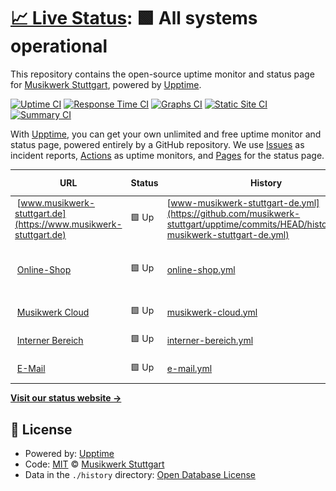 # [📈 Live Status](https://status.musikwerk-stuttgart.de): <!--live status--> **🟩 All systems operational**

This repository contains the open-source uptime monitor and status page for [Musikwerk Stuttgart](https://www.musikwerk-stuttgart.de), powered by [Upptime](https://github.com/upptime/upptime).

[![Uptime CI](https://github.com/musikwerk-stuttgart/upptime/workflows/Uptime%20CI/badge.svg)](https://github.com/musikwerk-stuttgart/upptime/actions?query=workflow%3A%22Uptime+CI%22)
[![Response Time CI](https://github.com/musikwerk-stuttgart/upptime/workflows/Response%20Time%20CI/badge.svg)](https://github.com/musikwerk-stuttgart/upptime/actions?query=workflow%3A%22Response+Time+CI%22)
[![Graphs CI](https://github.com/musikwerk-stuttgart/upptime/workflows/Graphs%20CI/badge.svg)](https://github.com/musikwerk-stuttgart/upptime/actions?query=workflow%3A%22Graphs+CI%22)
[![Static Site CI](https://github.com/musikwerk-stuttgart/upptime/workflows/Static%20Site%20CI/badge.svg)](https://github.com/musikwerk-stuttgart/upptime/actions?query=workflow%3A%22Static+Site+CI%22)
[![Summary CI](https://github.com/musikwerk-stuttgart/upptime/workflows/Summary%20CI/badge.svg)](https://github.com/musikwerk-stuttgart/upptime/actions?query=workflow%3A%22Summary+CI%22)

With [Upptime](https://upptime.js.org), you can get your own unlimited and free uptime monitor and status page, powered entirely by a GitHub repository. We use [Issues](https://github.com/musikwerk-stuttgart/upptime/issues) as incident reports, [Actions](https://github.com/musikwerk-stuttgart/upptime/actions) as uptime monitors, and [Pages](https://status.musikwerk-stuttgart.de) for the status page.

<!--start: status pages-->
<!-- This summary is generated by Upptime (https://github.com/upptime/upptime) -->
<!-- Do not edit this manually, your changes will be overwritten -->
<!-- prettier-ignore -->
| URL | Status | History | Response Time | Uptime |
| --- | ------ | ------- | ------------- | ------ |
| <img alt="" src="https://icons.duckduckgo.com/ip3/www.musikwerk-stuttgart.de.ico" height="13"> [www.musikwerk-stuttgart.de](https://www.musikwerk-stuttgart.de) | 🟩 Up | [www-musikwerk-stuttgart-de.yml](https://github.com/musikwerk-stuttgart/upptime/commits/HEAD/history/www-musikwerk-stuttgart-de.yml) | <details><summary><img alt="Response time graph" src="./graphs/www-musikwerk-stuttgart-de/response-time-week.png" height="20"> 2053ms</summary><br><a href="https://status.musikwerk-stuttgart.de/history/www-musikwerk-stuttgart-de"><img alt="Response time 2216" src="https://img.shields.io/endpoint?url=https%3A%2F%2Fraw.githubusercontent.com%2Fmusikwerk-stuttgart%2Fupptime%2FHEAD%2Fapi%2Fwww-musikwerk-stuttgart-de%2Fresponse-time.json"></a><br><a href="https://status.musikwerk-stuttgart.de/history/www-musikwerk-stuttgart-de"><img alt="24-hour response time 1698" src="https://img.shields.io/endpoint?url=https%3A%2F%2Fraw.githubusercontent.com%2Fmusikwerk-stuttgart%2Fupptime%2FHEAD%2Fapi%2Fwww-musikwerk-stuttgart-de%2Fresponse-time-day.json"></a><br><a href="https://status.musikwerk-stuttgart.de/history/www-musikwerk-stuttgart-de"><img alt="7-day response time 2053" src="https://img.shields.io/endpoint?url=https%3A%2F%2Fraw.githubusercontent.com%2Fmusikwerk-stuttgart%2Fupptime%2FHEAD%2Fapi%2Fwww-musikwerk-stuttgart-de%2Fresponse-time-week.json"></a><br><a href="https://status.musikwerk-stuttgart.de/history/www-musikwerk-stuttgart-de"><img alt="30-day response time 1897" src="https://img.shields.io/endpoint?url=https%3A%2F%2Fraw.githubusercontent.com%2Fmusikwerk-stuttgart%2Fupptime%2FHEAD%2Fapi%2Fwww-musikwerk-stuttgart-de%2Fresponse-time-month.json"></a><br><a href="https://status.musikwerk-stuttgart.de/history/www-musikwerk-stuttgart-de"><img alt="1-year response time 2239" src="https://img.shields.io/endpoint?url=https%3A%2F%2Fraw.githubusercontent.com%2Fmusikwerk-stuttgart%2Fupptime%2FHEAD%2Fapi%2Fwww-musikwerk-stuttgart-de%2Fresponse-time-year.json"></a></details> | <details><summary><a href="https://status.musikwerk-stuttgart.de/history/www-musikwerk-stuttgart-de">99.83%</a></summary><a href="https://status.musikwerk-stuttgart.de/history/www-musikwerk-stuttgart-de"><img alt="All-time uptime 99.76%" src="https://img.shields.io/endpoint?url=https%3A%2F%2Fraw.githubusercontent.com%2Fmusikwerk-stuttgart%2Fupptime%2FHEAD%2Fapi%2Fwww-musikwerk-stuttgart-de%2Fuptime.json"></a><br><a href="https://status.musikwerk-stuttgart.de/history/www-musikwerk-stuttgart-de"><img alt="24-hour uptime 100.00%" src="https://img.shields.io/endpoint?url=https%3A%2F%2Fraw.githubusercontent.com%2Fmusikwerk-stuttgart%2Fupptime%2FHEAD%2Fapi%2Fwww-musikwerk-stuttgart-de%2Fuptime-day.json"></a><br><a href="https://status.musikwerk-stuttgart.de/history/www-musikwerk-stuttgart-de"><img alt="7-day uptime 99.83%" src="https://img.shields.io/endpoint?url=https%3A%2F%2Fraw.githubusercontent.com%2Fmusikwerk-stuttgart%2Fupptime%2FHEAD%2Fapi%2Fwww-musikwerk-stuttgart-de%2Fuptime-week.json"></a><br><a href="https://status.musikwerk-stuttgart.de/history/www-musikwerk-stuttgart-de"><img alt="30-day uptime 99.93%" src="https://img.shields.io/endpoint?url=https%3A%2F%2Fraw.githubusercontent.com%2Fmusikwerk-stuttgart%2Fupptime%2FHEAD%2Fapi%2Fwww-musikwerk-stuttgart-de%2Fuptime-month.json"></a><br><a href="https://status.musikwerk-stuttgart.de/history/www-musikwerk-stuttgart-de"><img alt="1-year uptime 99.39%" src="https://img.shields.io/endpoint?url=https%3A%2F%2Fraw.githubusercontent.com%2Fmusikwerk-stuttgart%2Fupptime%2FHEAD%2Fapi%2Fwww-musikwerk-stuttgart-de%2Fuptime-year.json"></a></details>
| <img alt="" src="https://icons.duckduckgo.com/ip3/www.musikwerk-stuttgart.de.ico" height="13"> [Online-Shop](https://www.musikwerk-stuttgart.de/warenkorb/) | 🟩 Up | [online-shop.yml](https://github.com/musikwerk-stuttgart/upptime/commits/HEAD/history/online-shop.yml) | <details><summary><img alt="Response time graph" src="./graphs/online-shop/response-time-week.png" height="20"> 1487ms</summary><br><a href="https://status.musikwerk-stuttgart.de/history/online-shop"><img alt="Response time 1239" src="https://img.shields.io/endpoint?url=https%3A%2F%2Fraw.githubusercontent.com%2Fmusikwerk-stuttgart%2Fupptime%2FHEAD%2Fapi%2Fonline-shop%2Fresponse-time.json"></a><br><a href="https://status.musikwerk-stuttgart.de/history/online-shop"><img alt="24-hour response time 724" src="https://img.shields.io/endpoint?url=https%3A%2F%2Fraw.githubusercontent.com%2Fmusikwerk-stuttgart%2Fupptime%2FHEAD%2Fapi%2Fonline-shop%2Fresponse-time-day.json"></a><br><a href="https://status.musikwerk-stuttgart.de/history/online-shop"><img alt="7-day response time 1487" src="https://img.shields.io/endpoint?url=https%3A%2F%2Fraw.githubusercontent.com%2Fmusikwerk-stuttgart%2Fupptime%2FHEAD%2Fapi%2Fonline-shop%2Fresponse-time-week.json"></a><br><a href="https://status.musikwerk-stuttgart.de/history/online-shop"><img alt="30-day response time 1150" src="https://img.shields.io/endpoint?url=https%3A%2F%2Fraw.githubusercontent.com%2Fmusikwerk-stuttgart%2Fupptime%2FHEAD%2Fapi%2Fonline-shop%2Fresponse-time-month.json"></a><br><a href="https://status.musikwerk-stuttgart.de/history/online-shop"><img alt="1-year response time 1239" src="https://img.shields.io/endpoint?url=https%3A%2F%2Fraw.githubusercontent.com%2Fmusikwerk-stuttgart%2Fupptime%2FHEAD%2Fapi%2Fonline-shop%2Fresponse-time-year.json"></a></details> | <details><summary><a href="https://status.musikwerk-stuttgart.de/history/online-shop">99.83%</a></summary><a href="https://status.musikwerk-stuttgart.de/history/online-shop"><img alt="All-time uptime 99.40%" src="https://img.shields.io/endpoint?url=https%3A%2F%2Fraw.githubusercontent.com%2Fmusikwerk-stuttgart%2Fupptime%2FHEAD%2Fapi%2Fonline-shop%2Fuptime.json"></a><br><a href="https://status.musikwerk-stuttgart.de/history/online-shop"><img alt="24-hour uptime 100.00%" src="https://img.shields.io/endpoint?url=https%3A%2F%2Fraw.githubusercontent.com%2Fmusikwerk-stuttgart%2Fupptime%2FHEAD%2Fapi%2Fonline-shop%2Fuptime-day.json"></a><br><a href="https://status.musikwerk-stuttgart.de/history/online-shop"><img alt="7-day uptime 99.83%" src="https://img.shields.io/endpoint?url=https%3A%2F%2Fraw.githubusercontent.com%2Fmusikwerk-stuttgart%2Fupptime%2FHEAD%2Fapi%2Fonline-shop%2Fuptime-week.json"></a><br><a href="https://status.musikwerk-stuttgart.de/history/online-shop"><img alt="30-day uptime 99.90%" src="https://img.shields.io/endpoint?url=https%3A%2F%2Fraw.githubusercontent.com%2Fmusikwerk-stuttgart%2Fupptime%2FHEAD%2Fapi%2Fonline-shop%2Fuptime-month.json"></a><br><a href="https://status.musikwerk-stuttgart.de/history/online-shop"><img alt="1-year uptime 99.40%" src="https://img.shields.io/endpoint?url=https%3A%2F%2Fraw.githubusercontent.com%2Fmusikwerk-stuttgart%2Fupptime%2FHEAD%2Fapi%2Fonline-shop%2Fuptime-year.json"></a></details>
| <img alt="" src="https://icons.duckduckgo.com/ip3/cloud.musikwerk-stuttgart.de.ico" height="13"> [Musikwerk Cloud](https://cloud.musikwerk-stuttgart.de) | 🟩 Up | [musikwerk-cloud.yml](https://github.com/musikwerk-stuttgart/upptime/commits/HEAD/history/musikwerk-cloud.yml) | <details><summary><img alt="Response time graph" src="./graphs/musikwerk-cloud/response-time-week.png" height="20"> 735ms</summary><br><a href="https://status.musikwerk-stuttgart.de/history/musikwerk-cloud"><img alt="Response time 932" src="https://img.shields.io/endpoint?url=https%3A%2F%2Fraw.githubusercontent.com%2Fmusikwerk-stuttgart%2Fupptime%2FHEAD%2Fapi%2Fmusikwerk-cloud%2Fresponse-time.json"></a><br><a href="https://status.musikwerk-stuttgart.de/history/musikwerk-cloud"><img alt="24-hour response time 799" src="https://img.shields.io/endpoint?url=https%3A%2F%2Fraw.githubusercontent.com%2Fmusikwerk-stuttgart%2Fupptime%2FHEAD%2Fapi%2Fmusikwerk-cloud%2Fresponse-time-day.json"></a><br><a href="https://status.musikwerk-stuttgart.de/history/musikwerk-cloud"><img alt="7-day response time 735" src="https://img.shields.io/endpoint?url=https%3A%2F%2Fraw.githubusercontent.com%2Fmusikwerk-stuttgart%2Fupptime%2FHEAD%2Fapi%2Fmusikwerk-cloud%2Fresponse-time-week.json"></a><br><a href="https://status.musikwerk-stuttgart.de/history/musikwerk-cloud"><img alt="30-day response time 759" src="https://img.shields.io/endpoint?url=https%3A%2F%2Fraw.githubusercontent.com%2Fmusikwerk-stuttgart%2Fupptime%2FHEAD%2Fapi%2Fmusikwerk-cloud%2Fresponse-time-month.json"></a><br><a href="https://status.musikwerk-stuttgart.de/history/musikwerk-cloud"><img alt="1-year response time 971" src="https://img.shields.io/endpoint?url=https%3A%2F%2Fraw.githubusercontent.com%2Fmusikwerk-stuttgart%2Fupptime%2FHEAD%2Fapi%2Fmusikwerk-cloud%2Fresponse-time-year.json"></a></details> | <details><summary><a href="https://status.musikwerk-stuttgart.de/history/musikwerk-cloud">100.00%</a></summary><a href="https://status.musikwerk-stuttgart.de/history/musikwerk-cloud"><img alt="All-time uptime 99.88%" src="https://img.shields.io/endpoint?url=https%3A%2F%2Fraw.githubusercontent.com%2Fmusikwerk-stuttgart%2Fupptime%2FHEAD%2Fapi%2Fmusikwerk-cloud%2Fuptime.json"></a><br><a href="https://status.musikwerk-stuttgart.de/history/musikwerk-cloud"><img alt="24-hour uptime 100.00%" src="https://img.shields.io/endpoint?url=https%3A%2F%2Fraw.githubusercontent.com%2Fmusikwerk-stuttgart%2Fupptime%2FHEAD%2Fapi%2Fmusikwerk-cloud%2Fuptime-day.json"></a><br><a href="https://status.musikwerk-stuttgart.de/history/musikwerk-cloud"><img alt="7-day uptime 100.00%" src="https://img.shields.io/endpoint?url=https%3A%2F%2Fraw.githubusercontent.com%2Fmusikwerk-stuttgart%2Fupptime%2FHEAD%2Fapi%2Fmusikwerk-cloud%2Fuptime-week.json"></a><br><a href="https://status.musikwerk-stuttgart.de/history/musikwerk-cloud"><img alt="30-day uptime 100.00%" src="https://img.shields.io/endpoint?url=https%3A%2F%2Fraw.githubusercontent.com%2Fmusikwerk-stuttgart%2Fupptime%2FHEAD%2Fapi%2Fmusikwerk-cloud%2Fuptime-month.json"></a><br><a href="https://status.musikwerk-stuttgart.de/history/musikwerk-cloud"><img alt="1-year uptime 99.68%" src="https://img.shields.io/endpoint?url=https%3A%2F%2Fraw.githubusercontent.com%2Fmusikwerk-stuttgart%2Fupptime%2FHEAD%2Fapi%2Fmusikwerk-cloud%2Fuptime-year.json"></a></details>
| <img alt="" src="https://icons.duckduckgo.com/ip3/intern.musikwerk-stuttgart.de.ico" height="13"> [Interner Bereich](https://intern.musikwerk-stuttgart.de) | 🟩 Up | [interner-bereich.yml](https://github.com/musikwerk-stuttgart/upptime/commits/HEAD/history/interner-bereich.yml) | <details><summary><img alt="Response time graph" src="./graphs/interner-bereich/response-time-week.png" height="20"> 561ms</summary><br><a href="https://status.musikwerk-stuttgart.de/history/interner-bereich"><img alt="Response time 600" src="https://img.shields.io/endpoint?url=https%3A%2F%2Fraw.githubusercontent.com%2Fmusikwerk-stuttgart%2Fupptime%2FHEAD%2Fapi%2Finterner-bereich%2Fresponse-time.json"></a><br><a href="https://status.musikwerk-stuttgart.de/history/interner-bereich"><img alt="24-hour response time 450" src="https://img.shields.io/endpoint?url=https%3A%2F%2Fraw.githubusercontent.com%2Fmusikwerk-stuttgart%2Fupptime%2FHEAD%2Fapi%2Finterner-bereich%2Fresponse-time-day.json"></a><br><a href="https://status.musikwerk-stuttgart.de/history/interner-bereich"><img alt="7-day response time 561" src="https://img.shields.io/endpoint?url=https%3A%2F%2Fraw.githubusercontent.com%2Fmusikwerk-stuttgart%2Fupptime%2FHEAD%2Fapi%2Finterner-bereich%2Fresponse-time-week.json"></a><br><a href="https://status.musikwerk-stuttgart.de/history/interner-bereich"><img alt="30-day response time 526" src="https://img.shields.io/endpoint?url=https%3A%2F%2Fraw.githubusercontent.com%2Fmusikwerk-stuttgart%2Fupptime%2FHEAD%2Fapi%2Finterner-bereich%2Fresponse-time-month.json"></a><br><a href="https://status.musikwerk-stuttgart.de/history/interner-bereich"><img alt="1-year response time 597" src="https://img.shields.io/endpoint?url=https%3A%2F%2Fraw.githubusercontent.com%2Fmusikwerk-stuttgart%2Fupptime%2FHEAD%2Fapi%2Finterner-bereich%2Fresponse-time-year.json"></a></details> | <details><summary><a href="https://status.musikwerk-stuttgart.de/history/interner-bereich">100.00%</a></summary><a href="https://status.musikwerk-stuttgart.de/history/interner-bereich"><img alt="All-time uptime 99.89%" src="https://img.shields.io/endpoint?url=https%3A%2F%2Fraw.githubusercontent.com%2Fmusikwerk-stuttgart%2Fupptime%2FHEAD%2Fapi%2Finterner-bereich%2Fuptime.json"></a><br><a href="https://status.musikwerk-stuttgart.de/history/interner-bereich"><img alt="24-hour uptime 100.00%" src="https://img.shields.io/endpoint?url=https%3A%2F%2Fraw.githubusercontent.com%2Fmusikwerk-stuttgart%2Fupptime%2FHEAD%2Fapi%2Finterner-bereich%2Fuptime-day.json"></a><br><a href="https://status.musikwerk-stuttgart.de/history/interner-bereich"><img alt="7-day uptime 100.00%" src="https://img.shields.io/endpoint?url=https%3A%2F%2Fraw.githubusercontent.com%2Fmusikwerk-stuttgart%2Fupptime%2FHEAD%2Fapi%2Finterner-bereich%2Fuptime-week.json"></a><br><a href="https://status.musikwerk-stuttgart.de/history/interner-bereich"><img alt="30-day uptime 100.00%" src="https://img.shields.io/endpoint?url=https%3A%2F%2Fraw.githubusercontent.com%2Fmusikwerk-stuttgart%2Fupptime%2FHEAD%2Fapi%2Finterner-bereich%2Fuptime-month.json"></a><br><a href="https://status.musikwerk-stuttgart.de/history/interner-bereich"><img alt="1-year uptime 99.78%" src="https://img.shields.io/endpoint?url=https%3A%2F%2Fraw.githubusercontent.com%2Fmusikwerk-stuttgart%2Fupptime%2FHEAD%2Fapi%2Finterner-bereich%2Fuptime-year.json"></a></details>
| <img alt="" src="https://icons.duckduckgo.com/ip3/null.ico" height="13"> [E-Mail](w01368ea.kasserver.com) | 🟩 Up | [e-mail.yml](https://github.com/musikwerk-stuttgart/upptime/commits/HEAD/history/e-mail.yml) | <details><summary><img alt="Response time graph" src="./graphs/e-mail/response-time-week.png" height="20"> 93ms</summary><br><a href="https://status.musikwerk-stuttgart.de/history/e-mail"><img alt="Response time 96" src="https://img.shields.io/endpoint?url=https%3A%2F%2Fraw.githubusercontent.com%2Fmusikwerk-stuttgart%2Fupptime%2FHEAD%2Fapi%2Fe-mail%2Fresponse-time.json"></a><br><a href="https://status.musikwerk-stuttgart.de/history/e-mail"><img alt="24-hour response time 93" src="https://img.shields.io/endpoint?url=https%3A%2F%2Fraw.githubusercontent.com%2Fmusikwerk-stuttgart%2Fupptime%2FHEAD%2Fapi%2Fe-mail%2Fresponse-time-day.json"></a><br><a href="https://status.musikwerk-stuttgart.de/history/e-mail"><img alt="7-day response time 93" src="https://img.shields.io/endpoint?url=https%3A%2F%2Fraw.githubusercontent.com%2Fmusikwerk-stuttgart%2Fupptime%2FHEAD%2Fapi%2Fe-mail%2Fresponse-time-week.json"></a><br><a href="https://status.musikwerk-stuttgart.de/history/e-mail"><img alt="30-day response time 94" src="https://img.shields.io/endpoint?url=https%3A%2F%2Fraw.githubusercontent.com%2Fmusikwerk-stuttgart%2Fupptime%2FHEAD%2Fapi%2Fe-mail%2Fresponse-time-month.json"></a><br><a href="https://status.musikwerk-stuttgart.de/history/e-mail"><img alt="1-year response time 94" src="https://img.shields.io/endpoint?url=https%3A%2F%2Fraw.githubusercontent.com%2Fmusikwerk-stuttgart%2Fupptime%2FHEAD%2Fapi%2Fe-mail%2Fresponse-time-year.json"></a></details> | <details><summary><a href="https://status.musikwerk-stuttgart.de/history/e-mail">100.00%</a></summary><a href="https://status.musikwerk-stuttgart.de/history/e-mail"><img alt="All-time uptime 99.99%" src="https://img.shields.io/endpoint?url=https%3A%2F%2Fraw.githubusercontent.com%2Fmusikwerk-stuttgart%2Fupptime%2FHEAD%2Fapi%2Fe-mail%2Fuptime.json"></a><br><a href="https://status.musikwerk-stuttgart.de/history/e-mail"><img alt="24-hour uptime 100.00%" src="https://img.shields.io/endpoint?url=https%3A%2F%2Fraw.githubusercontent.com%2Fmusikwerk-stuttgart%2Fupptime%2FHEAD%2Fapi%2Fe-mail%2Fuptime-day.json"></a><br><a href="https://status.musikwerk-stuttgart.de/history/e-mail"><img alt="7-day uptime 100.00%" src="https://img.shields.io/endpoint?url=https%3A%2F%2Fraw.githubusercontent.com%2Fmusikwerk-stuttgart%2Fupptime%2FHEAD%2Fapi%2Fe-mail%2Fuptime-week.json"></a><br><a href="https://status.musikwerk-stuttgart.de/history/e-mail"><img alt="30-day uptime 100.00%" src="https://img.shields.io/endpoint?url=https%3A%2F%2Fraw.githubusercontent.com%2Fmusikwerk-stuttgart%2Fupptime%2FHEAD%2Fapi%2Fe-mail%2Fuptime-month.json"></a><br><a href="https://status.musikwerk-stuttgart.de/history/e-mail"><img alt="1-year uptime 99.97%" src="https://img.shields.io/endpoint?url=https%3A%2F%2Fraw.githubusercontent.com%2Fmusikwerk-stuttgart%2Fupptime%2FHEAD%2Fapi%2Fe-mail%2Fuptime-year.json"></a></details>

<!--end: status pages-->

[**Visit our status website →**](https://status.musikwerk-stuttgart.de)

## 📄 License

- Powered by: [Upptime](https://github.com/upptime/upptime)
- Code: [MIT](./LICENSE) © [Musikwerk Stuttgart](https://www.musikwerk-stuttgart.de)
- Data in the `./history` directory: [Open Database License](https://opendatacommons.org/licenses/odbl/1-0/)
